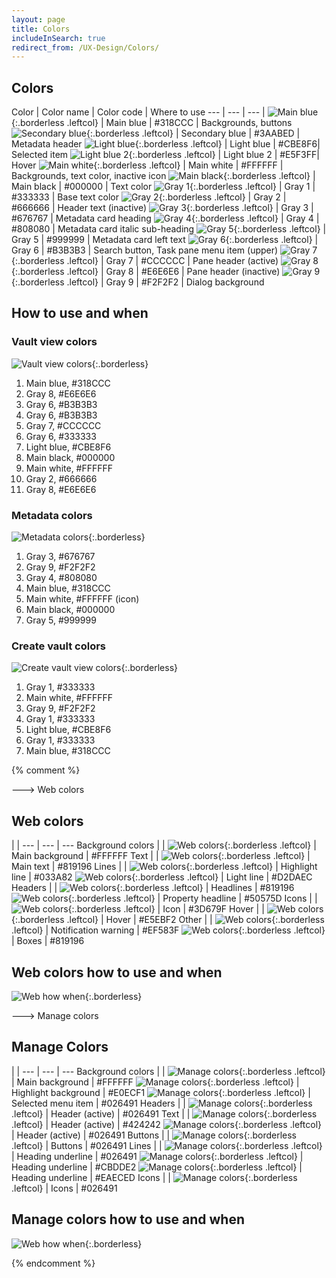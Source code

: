 ```yaml
---
layout: page
title: Colors
includeInSearch: true
redirect_from: /UX-Design/Colors/
---
```


## Colors

Color | Color name  | Color code  | Where to use
--- | --- | --- |
![Main blue](main-blue.png){:.borderless .leftcol} | Main blue | #318CCC | Backgrounds, buttons
![Secondary blue](secondary-blue.png){:.borderless .leftcol} | Secondary blue | #3AABED | Metadata header
![Light blue](lightblue.png){:.borderless .leftcol} | Light blue | #CBE8F6| Selected item
![Light blue 2](lightblue2.png){:.borderless .leftcol} | Light blue 2 | #E5F3FF| Hover
![Main white](main-white.png){:.borderless .leftcol} | Main white | #FFFFFF | Backgrounds, text color, inactive icon
![Main black](main-black.png){:.borderless .leftcol} | Main black | #000000 | Text color
![Gray 1](gray1.png){:.borderless .leftcol} | Gray 1 | #333333 | Base text color
![Gray 2](gray2.png){:.borderless .leftcol} | Gray 2 | #666666 | Header text  (inactive)
![Gray 3](gray3.png){:.borderless .leftcol} | Gray 3 | #676767 | Metadata card heading
![Gray 4](gray4.png){:.borderless .leftcol} | Gray 4 | #808080 | Metadata card italic sub-heading
![Gray 5](gray5.png){:.borderless .leftcol} | Gray 5 | #999999 |  Metadata card left text
![Gray 6](gray6.png){:.borderless .leftcol} | Gray 6 | #B3B3B3 | Search button, Task pane menu item (upper)
![Gray 7](gray7.png){:.borderless .leftcol} | Gray 7 | #CCCCCC | Pane header (active)
![Gray 8](gray8.png){:.borderless .leftcol} | Gray 8 | #E6E6E6 | Pane header (inactive)
![Gray 9](gray9.png){:.borderless .leftcol} | Gray 9  | #F2F2F2 | Dialog background 

## How to use and when

### Vault view colors

![Vault view colors](Vault-view-colors.png){:.borderless}

1. Main blue, #318CCC
2. Gray 8, #E6E6E6
3. Gray 6, #B3B3B3
4. Gray 6, #B3B3B3
5. Gray 7, #CCCCCC
6. Gray 6, #333333
7. Light blue, #CBE8F6
8. Main black, #000000
9. Main white, #FFFFFF
10. Gray 2, #666666
11. Gray 8, #E6E6E6

### Metadata colors

![Metadata colors](metadata-colors.png){:.borderless}

1. Gray 3, #676767
2. Gray 9, #F2F2F2
3. Gray 4, #808080
4. Main blue, #318CCC
5. Main white, #FFFFFF (icon)
6.  Main black, #000000
7.  Gray 5, #999999

### Create vault colors

![Create vault view colors](create-view.png){:.borderless}

1. Gray 1, #333333
2. Main white, #FFFFFF
3. Gray 9, #F2F2F2
4. Gray 1,  #333333
5. Light blue, #CBE8F6
6. Gray 1, #333333
7. Main blue, #318CCC

{% comment %} 

---> Web colors

## Web colors

| |
--- | --- | ---
Background colors |  | 
![Web colors](web-main-background.png){:.borderless .leftcol} | Main background | #FFFFFF
Text |  | 
![Web colors](web-main-text.png){:.borderless .leftcol} | Main text | #819196
Lines |  | 
![Web colors](web-highlight-line.png){:.borderless .leftcol} | Highlight line | #033A82
![Web colors](web-light-line.png){:.borderless .leftcol} | Light line | #D2DAEC
Headers |  | 
![Web colors](web-headlines.png){:.borderless .leftcol} | Headlines | #819196
![Web colors](web-property-headline.png){:.borderless .leftcol} | Property headline  | #50575D
Icons |  | 
![Web colors](web-icon.png){:.borderless .leftcol} | Icon | #3D679F
Hover |  | 
![Web colors](web-hover.png){:.borderless .leftcol} | Hover | #E5EBF2
Other |  |
![Web colors](web-notification-warning.png){:.borderless .leftcol} | Notification warning | #EF583F
![Web colors](web-boxes.png){:.borderless .leftcol} | Boxes | #819196


## Web colors how to use and when

![Web how when](web-how-to-use.png){:.borderless}


---> Manage colors

## Manage Colors

| | 
--- | --- | ---
Background colors |  | 
![Manage colors](manage-main-background.png){:.borderless .leftcol} | Main background | #FFFFFF
![Manage colors](manage-highlight-background.png){:.borderless .leftcol} | Highlight background | #E0ECF1
![Manage colors](manage-selected-menu-item.png){:.borderless .leftcol} | Selected menu item | #026491
Headers |  | 
![Manage colors](manage-header-active.png){:.borderless .leftcol} | Header (active) | #026491
Text |  | 
![Manage colors](manage-main-text.png){:.borderless .leftcol} | Header (active) | #424242
![Manage colors](manage-second-text.png){:.borderless .leftcol} | Header (active) | #026491
Buttons |  | 
![Manage colors](manage-buttons.png){:.borderless .leftcol} | Buttons | #026491
Lines |  | 
![Manage colors](manage-heading-underline.png){:.borderless .leftcol} | Heading underline | #026491
![Manage colors](manage-light-green-underline.png){:.borderless .leftcol} | Heading underline | #CBDDE2
![Manage colors](manage-light-grey-underline.png){:.borderless .leftcol} | Heading underline | #EAECED
Icons |  | 
![Manage colors](manage-icons.png){:.borderless .leftcol} | Icons | #026491


## Manage colors how to use and when

![Web how when](manage-how-to-use.png){:.borderless}

{% endcomment %}